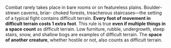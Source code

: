 Combat rarely takes place in bare rooms or on featureless plains. Boulder-strewn caverns, briar- choked forests, treacherous staircases—the setting of a typical fight contains difficult terrain. **Every foot of movement in difficult terrain costs 1 extra foot**. This rule is true **even if multiple things in a space count** as difficult terrain. Low furniture, rubble, undergrowth, steep stairs, snow, and shallow bogs are examples of difficult terrain. The **space of another creature**, whether hostile or not, also counts as difficult terrain.
